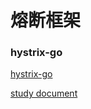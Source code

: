 # 熔断框架

### hystrix-go

[hystrix-go](https://github.com/afex/hystrix-go)

[study document](https://mp.weixin.qq.com/s/tNiN576dzdXaQezvwY92HA)